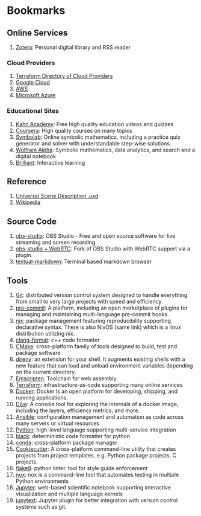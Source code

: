 # Bookmarks

## Online Services

1. [Zotero](https://www.zotero.org/): Personal digital library and RSS reader


### Cloud Providers
1. [Terraform Directory of Cloud Providers](https://registry.terraform.io/browse/providers)
2. [Google Cloud](https://cloud.google.com/)
3. [AWS](https://aws.amazon.com/)
4. [Microsoft Azure](https://azure.microsoft.com/)

### Educational Sites
1. [Kahn Academy](ihttps://www.khanacademy.org/): Free high quality education videos and quizzes
2. [Coursera](https://www.coursera.org/): High quality courses on many topics
3. [Symbolab](https://www.symbolab.com/): Online symbolic mathematics, including a practice quiz generator and solver with understandable step-wise solutions.
4. [Wolfram Alpha](https://www.wolframalpha.com/): Symbolic mathematics, data analytics, and search and a digital notebook
5. [Brilliant](https://brilliant.org/): Interactive learning

## Reference
1. [Universal Scene Description .usd](https://remedy-entertainment.github.io/USDBook/index.html)
2. [Wikipedia](https://www.wikipedia.org)

## Source Code
1. [obs-studio](https://github.com/obsproject/obs-studio): OBS Studio - Free and open source software for live streaming and screen recording
2. [obs-studio + WebRTC](https://github.com/CoSMoSoftware/OBS-studio-webrtc): Fork of OBS Studio with WebRTC support via a plugin.
3. [textual-markdown](https://github.com/willmcgugan/textual-markdown): Terminal based markdown browser

## Tools

1. [Git](https://git-scm.com/): distributed version control system designed to handle everything from small to very large projects with speed and efficiency
2. [pre-commit](https://pre-commit.com/): A platform, including an open marketplace of plugins for managing and maintaining multi-language pre-commit hooks.
3. [nix](https://nixos.org/): package management featuring reproducibility supporting declarative syntax. There is also NixOS (same link) which is a linux distribution utilizing nix.
4. [clang-format](https://clang.llvm.org/docs/ClangFormat.html): c++ code formatter
5. [CMake](https://cmake.org/): cross-platform family of tools designed to build, test and package software
6. [direnv](https://direnv.net/): an extension for your shell. It augments existing shells with a new feature that can load and unload environment variables depending on the current directory.
7. [Emscripten](https://emscripten.org/): Toolchain for web assembly
8. [Terraform](https://www.terraform.io/): infrastructure-as-code supporting many online services
9. [Docker](https://www.docker.com/): Docker is an open platform for developing, shipping, and running applications.
10. [Dive](https://github.com/wagoodman/dive): A console tool for exploring the internals of a docker image, including the layers, efficiency metrics, and more.
11. [Ansible](https://www.ansible.com/): configuration management and automation as code across many servers or virtual resources
12. [Python](https://www.python.org/): high-level language supporting multi-service integration
13. [black](https://github.com/psf/black): deterministic code formatter for python
14. [conda](https://docs.conda.io/projects/conda/en/latest/): cross-platform package manager
15. [Cookiecutter](https://github.com/cookiecutter/cookiecutter): A cross-platform command-line utility that creates projects from project templates, e.g. Python package projects, C projects.
16. [flake8](https://flake8.pycqa.org/): python linter. tool for style guide enforcement
17. [nox](https://nox.thea.codes/): nox is a command-line tool that automates testing in multiple Python environments
18. [Jupyter](https://jupyter.org/): web-based scientific notebook supporting interactive visualization and multiple language kernels
19. [jupytext](https://github.com/mwouts/jupytext): Jupyter plugin for better integration with version control systems such as git.
